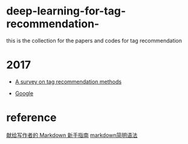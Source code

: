 # deep-learning-for-tag-recommendation-
this is the collection for the papers and codes for tag recommendation

# 2017

* [A survey on tag recommendation methods](http://onlinelibrary.wiley.com/doi/10.1002/asi.23736/abstract;jsessionid=FBF97B408AC87EEE815AEA6EF3615A81.f04t02)

* [Google](http://google.com/)

# reference 
[献给写作者的 Markdown 新手指南][1]
[markdown简明语法][2]

[1]:https://www.jianshu.com/p/q81RER
[2]:https://www.cnblogs.com/back-man/p/5012746.html

